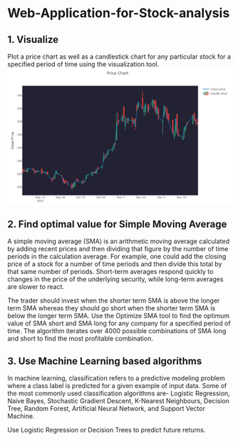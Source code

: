 # Web-Application-for-Stock-analysis
## 1. Visualize
Plot a price chart as well as a candlestick chart for any particular stock for a specified period of time using the visualization tool.
![](images/visualize.png)

## 2. Find optimal value for Simple Moving Average
A simple moving average (SMA) is an arithmetic moving average calculated by adding recent prices and then dividing that figure by the number of time periods in the calculation average. For example, one could add the closing price of a stock for a number of time periods and then divide this total by that same number of periods. Short-term averages respond quickly to changes in the price of the underlying security, while long-term averages are slower to react.

The trader should invest when the shorter term SMA is above the longer term SMA whereas they should go short when the shorter term SMA is below the longer term SMA.
Use the Optimize SMA tool to find the optimum value of SMA short and SMA long for any company for a specified period of time. The algorithm iterates over 4000 possible combinations of SMA long and short to find the most profitable combination.

## 3. Use Machine Learning based algorithms
In machine learning, classification refers to a predictive modeling problem where a class label is predicted for a given example of input data. Some of the most commonly used classification algorithms are- Logistic Regression, Naive Bayes, Stochastic Gradient Descent, K-Nearest Neighbours, Decision Tree, Random Forest, Artificial Neural Network, and Support Vector Machine.

Use Logistic Regression or Decision Trees to predict future returns.
